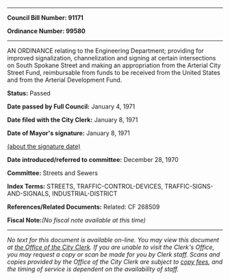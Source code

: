 

********

**Council Bill Number: 91171**
   
**Ordinance Number: 99580**
********

 AN ORDINANCE relating to the Engineering Department; providing for improved signalization, channelization and signing at certain intersections on South Spokane Street and making an appropriation from the Arterial City Street Fund, reimbursable from funds to be received from the United States and from the Arterial Development Fund.

**Status:** Passed
   
**Date passed by Full Council:** January 4, 1971
   
**Date filed with the City Clerk:** January 8, 1971
   
**Date of Mayor's signature:** January 8, 1971
   
[(about the signature date)](/~public/approvaldate.htm)
   
   
   
**Date introduced/referred to committee:** December 28, 1970
   
**Committee:** Streets and Sewers
   
   
**Index Terms:** STREETS, TRAFFIC-CONTROL-DEVICES, TRAFFIC-SIGNS-AND-SIGNALS, INDUSTRIAL-DISTRICT

**References/Related Documents:** Related: CF 268509

**Fiscal Note:**_(No fiscal note available at this time)_
********

_No text for this document is available on-line. You may view this document at [the Office of the City Clerk](http://www.seattle.gov/leg/clerk/contactUs.htm). If you are unable to visit the Clerk's Office, you may request a copy or scan be made for you by Clerk staff. Scans and copies provided by the Office of the City Clerk are subject to [copy fees](http://clerk.seattle.gov/~public/clerkfees.htm), and the timing of service is dependent on the availability of staff._

